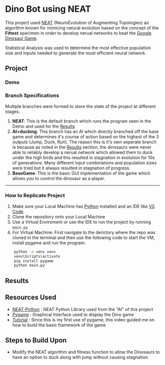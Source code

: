 # Dino Bot using NEAT
 This project used [NEAT](https://nn.cs.utexas.edu/downloads/papers/stanley.ec02.pdf "Original NEAT Research") (NeuroEvolution of Augmenting Topologies) an algorithm known for mimicing natural evolution based on the concept of the **Fittest** specimen in order to develop nerual networks to beat the [Google Dinosaur Game](https://chrome-dino-game.github.io/ "Example Game").

 Statistical Analysis was used to determine the most effective population size and Inputs needed to generate the most efficient neural network. 


## Project

### Demo

### Branch Specifications
Multiple branches were formed to store the state of the project at different stages.
1. **NEAT**: This is the default branch which runs the program seen in the Demo and used for the [Results](https://github.com/ArcCreate/DinoBot-NEAT?tab=readme-ov-file#results "Results Section")
2. **AI+ducking**: This branch has an AI which directly branched off the base game and determines it's course of action based on the highest of the 3 outputs (Jump, Duck, Run). The reason this is it's own seperate branch is because as noted in the [Results](https://github.com/ArcCreate/DinoBot-NEAT?tab=readme-ov-file#results "Results Section") section, the dinosaurs were never able to reliably develop a nerual network which allowed them to duck under the high birds and this resulted in stagnation in evolution for 10s of generations. Many different input combinations and population sizes were tried but it always resulted in stagnation of progress. 
3. **BaseGame**: This is the basic GUI implementation of the game which allows you to control the dinosaur as a player. 

---

### How to Replicate Project
1. Make sure your Local Machine has [Python](https://www.python.org/downloads/ "Python Download") installed and an IDE like [VS Code](https://code.visualstudio.com/download "VS Code Download").
2. Clone the repository onto your Local Machine
3. Use a Virtual Enviroment or use the IDE to run the project by running `main.py`
4. For Virtual Machine: First navigate to the derictory where the repo was cloned in the terminal and then use the following code to start the VM, install pygame and run the program:
```bash
    python -m venv venv
    venv\Scripts\activate 
    pip install pygame  
    python main.py
```

## Results

## Resources Used
* [NEAT-Python](https://neat-python.readthedocs.io/en/latest/index.html "Documentation") : NEAT Python Library used from the "AI" of this project
* [Pygame](https://www.pygame.org/news "Pygame Website") : Graphical Interface used to display the Dino game
* [Tutorial](https://www.youtube.com/watch?v=KOBKkPWGP-g&t=2s "YouTube") : Since this is my first use of pygame, this video guided me on how to build the basic framework of the game
  
## Steps to Build Upon
* Modify the NEAT algorithm and fitness function to allow the Dinosaurs to have an option to duck along with jump without causing stagnation. 